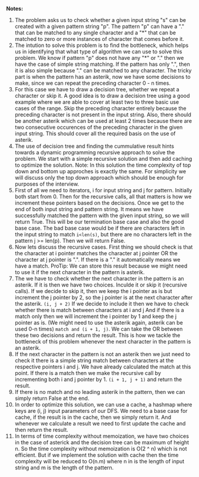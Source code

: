 **Notes:**

1. The problem asks us to check whether a given input string "s" can be created with a given pattern string "p". The pattern "p" can have a "." that can be matched to any single character and a "*" that can be matched to zero or more instances of character that comes before it.
2. The intution to solve this problem is to find the bottleneck, which helps us in identifying that what type of algorithm we can use to solve this problem. We know if pattern "p" does not have any "*" or "." then we have the case of simple string matching. If the pattern has only ".", then it is also simple because "." can be matched to any character. The tricky part is when the pattern has an asterik, now we have some decisions to make, since we can repeat the preceding character 0 - n times.
3. For this case we have to draw a decision tree, whether we repeat a character or skip it. A good idea is to draw a decision tree using a good example where we are able to cover at least two to three basic use cases of the range. Skip the preceding character entirely because the preceding character is not present in the input string. Also, there should be another asterik which can be used at least 2 times because there are two consecutive occurences of the preceding character in the given input string. This should cover all the required basis on the use of asterik.
4. The use of decision tree and finding the cummulative result hints towards a dynamic programming recursive approach to solve the problem. We start with a simple recursive solution and then add caching to optimize the solution. Note: In this solution the time complexity of top down and bottom up approches is exactly the same. For simplicity we will discuss only the top down approach which should be enough for purposes of the interview.
5. First of all we need to iterators, i for input string and j for pattern. Initially both start from 0. Then for the recursive calls, all that matters is how we increment these pointers based on the decisions. Once we get to the end of both input string and pattern string. It means we have successfully matched the pattern with the given input string, so we will return True. This will be our termination base case and also the good base case. The bad base case would be if there are characters left in the input string to match `i<len(s)`, but there are no characters left in the pattern j >= len(p). Then we will return False.
6. Now lets discuss the recursive cases. First thing we should check is that the character at i pointer matches the character at j pointer OR the character at j pointer is ".". If there is a "." it automatically means we have a match. ProTip: We can store this result because we might need to use it if the next character in the pattern is asterik.
7. The we have to check whether the next character in the pattern is an asterik. If it is then we have two choices. Inculde it or skip it (recursive calls). If we decide to skip it, then we keep the i pointer as is but increment the j pointer by 2, so the j pointer is at the next character after the asterik. `(i, j + 2)` If we decide to include it then we have to check whether there is match between characters at i and j And if there is a match only then we will increment the i pointer by 1 and keep the j pointer as is. (We might need to use the asterik again, asterik can be used 0-n times) `match and (i + 1, j)`. We can take the OR  between these two decisions and return the result. This is how we tackle the bottleneck of this problem whenever the next character in the pattern is an asterik.
8. If the next character in the pattern is not an asterik then we just need to check it there is a simple string match between characters at the respective pointers i and j. We have already calculated the match at this  point. If there is a match then we make the recursive call by incrementing both i and j pointer by 1. `(i + 1, j + 1)` and return the result.
9. If there is no match and no leading asterik in the pattern, then we can simply return False at the end.
10. In order to optimize this solution, we can use a cache, a hashmap where keys are (i, j) input parameters of our DFS. We need to a base case for cache, if the result is in the cache, then we simply return it. And whenever we calculate a result we need to first update the cache and then return the result.
11. In terms of time complexity without memoization, we have two choices in the case of asterick and the decision tree can be maximum of height n. So the time complexity without memoization is O(2 ^ n) which is not efficient. But if we implement the solution with cache then the time complexity will be reduced to O(n.m) where n in is the length of input string and m is the length of the pattern.
